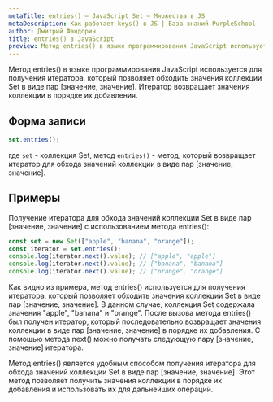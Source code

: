 ```yaml
---
metaTitle: entries() – JavaScript Set – Множества в JS
metaDescription: Как работает keys() в JS | База знаний PurpleSchool
author: Дмитрий Фандорин
title: entries() в JavaScript
preview: Метод entries() в языке программирования JavaScript используется для получения итератора, который позволяет обходить значения коллекции Set в виде пар [значение, значение]. Итератор возвращает значения коллекции в порядке их добавления.
---
```


Метод entries() в языке программирования JavaScript используется для получения итератора, который позволяет обходить значения коллекции Set в виде пар [значение, значение]. Итератор возвращает значения коллекции в порядке их добавления.

## Форма записи

```javascript
set.entries();
```

где `set` - коллекция Set, метод `entries()` - метод, который возвращает итератор для обхода значений коллекции в виде пар [значение, значение].

## Примеры

Получение итератора для обхода значений коллекции Set в виде пар [значение, значение] с использованием метода entries():

```javascript
const set = new Set(["apple", "banana", "orange"]);
const iterator = set.entries();
console.log(iterator.next().value); // ["apple", "apple"]
console.log(iterator.next().value); // ["banana", "banana"]
console.log(iterator.next().value); // ["orange", "orange"]
```

Как видно из примера, метод entries() используется для получения итератора, который позволяет обходить значения коллекции Set в виде пар [значение, значение]. В данном случае, коллекция Set содержала значения "apple", "banana" и "orange". После вызова метода entries() был получен итератор, который последовательно возвращает значения коллекции в виде пар [значение, значение] в порядке их добавления. С помощью метода next() можно получать следующую пару [значение, значение] итератора.

Метод entries() является удобным способом получения итератора для обхода значений коллекции Set в виде пар [значение, значение]. Этот метод позволяет получить значения коллекции в порядке их добавления и использовать их для дальнейших операций.
